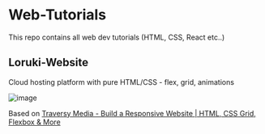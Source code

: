 # Web-Tutorials
 This repo contains all web dev tutorials (HTML, CSS, React etc..)
 
 ## Loruki-Website
 Cloud hosting platform with pure HTML/CSS - flex, grid, animations
 
 ![image](https://user-images.githubusercontent.com/61971053/129358151-c6df36d2-5006-4792-b1f2-c540adbb4767.png)

Based on [Traversy Media - Build a Responsive Website | HTML, CSS Grid, Flexbox & More](https://www.youtube.com/watch?v=p0bGHP-PXD4)

